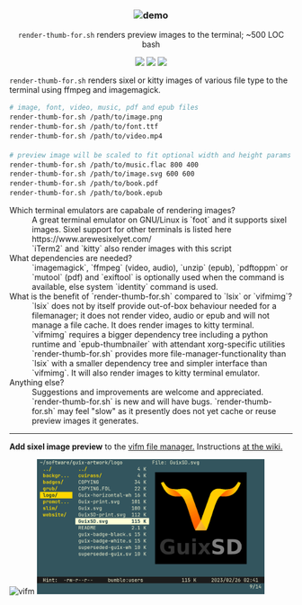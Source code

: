 <h3 align="center"><img src="./test/render-for.demo.gif" alt="demo" height="400px"></h3>
<p align="center"><code>render-thumb-for.sh</code> renders preview images to the terminal; ~500 LOC bash</p>
<p align="center">
<a href="https://github.com/iambumblehead/render-thumb-for.sh/workflows"><img src="https://github.com/iambumblehead/render-thumb-for.sh/workflows/shellcheck/badge.svg"></a>
<a href="./LICENSE.md"><img src="https://img.shields.io/badge/license-ISC-blue.svg"></a>
<a href="https://github.com/iambumblehead/render-thumb-for.sh/releases"><img src="https://img.shields.io/github/release/iambumblehead/render-thumb-for.sh.svg"></a>
</p>

`render-thumb-for.sh` renders sixel or kitty images of various file type to the terminal using ffmpeg and imagemagick.
```bash
# image, font, video, music, pdf and epub files
render-thumb-for.sh /path/to/image.png
render-thumb-for.sh /path/to/font.ttf
render-thumb-for.sh /path/to/video.mp4

# preview image will be scaled to fit optional width and height params
render-thumb-for.sh /path/to/music.flac 800 400
render-thumb-for.sh /path/to/image.svg 600 600
render-thumb-for.sh /path/to/book.pdf
render-thumb-for.sh /path/to/book.epub
```

<dl>
  <dt>Which terminal emulators are capabale of rendering images?</dt>
  <dd>A great terminal emulator on GNU/Linux is `foot` and it supports sixel images. Sixel support for other terminals is listed here https://www.arewesixelyet.com/</dd>
  <dd>`iTerm2` and `kitty` also render images with this script</dd>
  <dt>What dependencies are needed?</dt>
  <dd>`imagemagick`, `ffmpeg` (video, audio), `unzip` (epub), `pdftoppm` or `mutool` (pdf) and `exiftool` is optionally used when the command is available, else system `identity` command is used.</dd>
  <dt>What is the benefit of `render-thumb-for.sh` compared to `lsix` or `vifmimg`?</dt>
  <dd>`lsix` does not by itself provide out-of-box behaviour needed for a filemanager; it does not render video, audio or epub and will not manage a file cache. It does render images to kitty terminal.</dd>
  <dd>`vifmimg` requires a bigger dependency tree including a python runtime and `epub-thumbnailer` with attendant xorg-specific utilities</dd>
  <dd>`render-thumb-for.sh` provides more file-manager-functionality than `lsix` with a smaller dependency tree and simpler interface than `vifmimg`. It will also render images to kitty terminal emulator.</dd>
  <dt>Anything else?</dt>
  <dd>Suggestions and improvements are welcome and appreciated. `render-thumb-for.sh` is new and will have bugs. `render-thumb-for.sh` may feel "slow" as it presently does not yet cache or reuse preview images it generates.</dd>
</dl>


----------------------------------------------

**Add sixel image preview** to the [vifm file manager.][3] Instructions [at the wiki.][3]

<div align="left">
<img src="./test/render-for-vifm.gif" alt="vifm" height="240px"> <img src="./test/render-for-miller.png" alt="vifm" height="240px">
</div>



[0]: https://img.shields.io/badge/license-ISC-blue.svg
[1]: ./LICENSE
[2]: https://github.com/vifm/vifm
[3]: https://github.com/iambumblehead/render-thumb-for.sh/wiki

